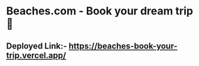 # Beaches.com - Book your dream trip 🛫

## Deployed Link:- https://beaches-book-your-trip.vercel.app/